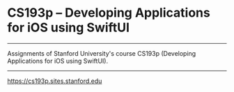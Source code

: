 # CS193p – Developing Applications for iOS using SwiftUI

---

Assignments of Stanford University's course CS193p (Developing Applications for iOS using SwiftUI).

---

https://cs193p.sites.stanford.edu
